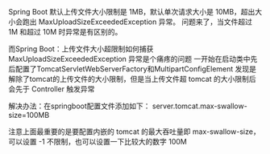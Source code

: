 Spring Boot 默认上传文件大小限制是 1MB，默认单次请求大小是 10MB，超出大小会跑出 MaxUploadSizeExceededException 异常。
问题来了，当文件超过 1M 和超过 10M 时异常是有区别的。

而Spring Boot：上传文件大小超限制如何捕获 MaxUploadSizeExceededException 异常是个痛疼的问题
一开始在启动类中先后配置了TomcatServletWebServerFactory和MultipartConfigElement
发现是解除了tomcat的上传文件的大小限制，但是当上传文件超 tomcat 的大小限制后会先于 Controller 触发异常

解决办法：在springboot配置文件添加如下：
server.tomcat.max-swallow-size=100MB

注意上面最重要的是要配置内嵌的 tomcat 的最大吞吐量即 max-swallow-size，可以设置 -1 不限制，也可以设置一下比较大的数字 100M

